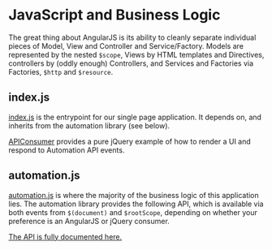 JavaScript and Business Logic
=============================

The great thing about AngularJS is its ability to cleanly separate individual pieces of Model, View and Controller and
Service/Factory.  Models are represented by the nested ```$scope```, Views by HTML templates and Directives, controllers
by (oddly enough) Controllers, and Services and Factories via Factories, ```$http``` and ```$resource```.

index.js
--------

[index.js](index.js) is the entrypoint for our single page application.  It depends on, and inherits from the automation
library (see below).

[APIConsumer](index/APIConsumer.js) provides a pure jQuery example of how to render a UI and respond to Automation API events.

automation.js
-------------

[automation.js](automation.js) is where the majority of the business logic of this application lies.  The automation library
provides the following API, which is available via both events from ```$(document)``` and ```$rootScope```, depending
on whether your preference is an AngularJS or jQuery consumer.

[The API is fully documented here.](../../../../API.md)